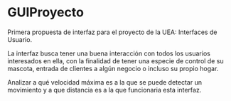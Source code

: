 # GUIProyecto
Primera propuesta de interfaz para el proyecto de la UEA: Interfaces de Usuario.

La interfaz busca tener una buena interacción con todos los usuarios interesados en ella, con 
la finalidad de tener una especie de control de su mascota, entrada de clientes a algún 
negocio o incluso su propio hogar.

Analizar a qué velocidad máxima es a la que se puede detectar un movimiento y a que 
distancia es a la que funcionaria esta interfaz.
